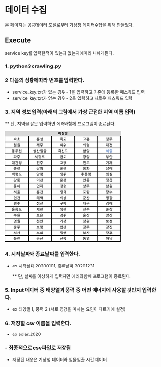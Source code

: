 # 데이터 수집
본 페이지는 공공데이터 포털로부터 기상청 데이터수집을 위해 만들었다.

## Execute
service key를 입력한적이 있는지 없는지에따라 나뉘게된다.

### 1. python3 crawling.py

### 2 다음의 상황에따라 번호를 입력한다.
- service_key.txt가 있는 경우 - 1을 입력하고 기존에 등록한 패스워드 입력
- service_key.txt가 없는 경우 - 2을 입력하고 새로운 패스워드 입력
  
### 3. 지역 정보 입력(아래의 그림에서 가장 근접한 지역 이름 입력)
 ** 단, 지역을 잘못 입력하면 에러와함께 프로그램이 종료된다.

![image](https://github.com/SoominChung/renewable-power-prediction/blob/main/data/picture1.png)
### 4. 시작날짜와 종료날짜를 입력한다.
- ex 시작날짜 20200101, 종료날짜 20201231

  ** 단, 날짜를 이상하게 입력하면 에러와함께 프로그램이 종료된다.
### 5. Input 데이터 중 태양열과 풍력 중 어떤 에너지에 사용할 것인지 입력한다.
- ex 태양열 1, 풍력 2 (서로 영향을 미치는 요인이 다르기에 설정)

### 6. 저장할 csv 이름을 입력한다. 
- ex solar_2020

### - 최종적으로 csv파일로 저장됨
- 저장된 내용은 기상청 데이터와 일몰일출 시간 데이터